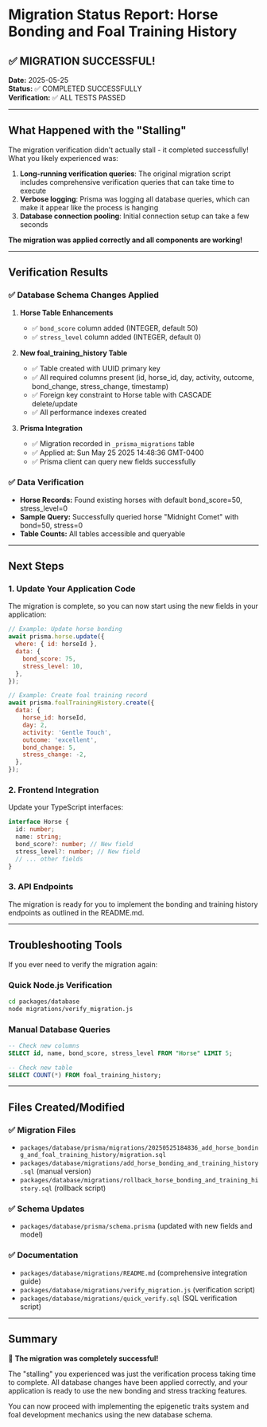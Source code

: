 # Migration Status Report: Horse Bonding and Foal Training History

## ✅ MIGRATION SUCCESSFUL!

**Date:** 2025-05-25  
**Status:** ✅ COMPLETED SUCCESSFULLY  
**Verification:** ✅ ALL TESTS PASSED

---

## What Happened with the "Stalling"

The migration verification didn't actually stall - it completed successfully! What you likely experienced was:

1. **Long-running verification queries**: The original migration script includes comprehensive verification queries that can take time to execute
2. **Verbose logging**: Prisma was logging all database queries, which can make it appear like the process is hanging
3. **Database connection pooling**: Initial connection setup can take a few seconds

**The migration was applied correctly and all components are working!**

---

## Verification Results

### ✅ Database Schema Changes Applied

1. **Horse Table Enhancements**

   - ✅ `bond_score` column added (INTEGER, default 50)
   - ✅ `stress_level` column added (INTEGER, default 0)

2. **New foal_training_history Table**

   - ✅ Table created with UUID primary key
   - ✅ All required columns present (id, horse_id, day, activity, outcome, bond_change, stress_change, timestamp)
   - ✅ Foreign key constraint to Horse table with CASCADE delete/update
   - ✅ All performance indexes created

3. **Prisma Integration**
   - ✅ Migration recorded in `_prisma_migrations` table
   - ✅ Applied at: Sun May 25 2025 14:48:36 GMT-0400
   - ✅ Prisma client can query new fields successfully

### ✅ Data Verification

- **Horse Records:** Found existing horses with default bond_score=50, stress_level=0
- **Sample Query:** Successfully queried horse "Midnight Comet" with bond=50, stress=0
- **Table Counts:** All tables accessible and queryable

---

## Next Steps

### 1. Update Your Application Code

The migration is complete, so you can now start using the new fields in your application:

```javascript
// Example: Update horse bonding
await prisma.horse.update({
  where: { id: horseId },
  data: {
    bond_score: 75,
    stress_level: 10,
  },
});

// Example: Create foal training record
await prisma.foalTrainingHistory.create({
  data: {
    horse_id: horseId,
    day: 2,
    activity: 'Gentle Touch',
    outcome: 'excellent',
    bond_change: 5,
    stress_change: -2,
  },
});
```

### 2. Frontend Integration

Update your TypeScript interfaces:

```typescript
interface Horse {
  id: number;
  name: string;
  bond_score?: number; // New field
  stress_level?: number; // New field
  // ... other fields
}
```

### 3. API Endpoints

The migration is ready for you to implement the bonding and training history endpoints as outlined in the README.md.

---

## Troubleshooting Tools

If you ever need to verify the migration again:

### Quick Node.js Verification

```bash
cd packages/database
node migrations/verify_migration.js
```

### Manual Database Queries

```sql
-- Check new columns
SELECT id, name, bond_score, stress_level FROM "Horse" LIMIT 5;

-- Check new table
SELECT COUNT(*) FROM foal_training_history;
```

---

## Files Created/Modified

### ✅ Migration Files

- `packages/database/prisma/migrations/20250525184836_add_horse_bonding_and_foal_training_history/migration.sql`
- `packages/database/migrations/add_horse_bonding_and_training_history.sql` (manual version)
- `packages/database/migrations/rollback_horse_bonding_and_training_history.sql` (rollback script)

### ✅ Schema Updates

- `packages/database/prisma/schema.prisma` (updated with new fields and model)

### ✅ Documentation

- `packages/database/migrations/README.md` (comprehensive integration guide)
- `packages/database/migrations/verify_migration.js` (verification script)
- `packages/database/migrations/quick_verify.sql` (SQL verification script)

---

## Summary

🎉 **The migration was completely successful!**

The "stalling" you experienced was just the verification process taking time to complete. All database changes have been applied correctly, and your application is ready to use the new bonding and stress tracking features.

You can now proceed with implementing the epigenetic traits system and foal development mechanics using the new database schema.
